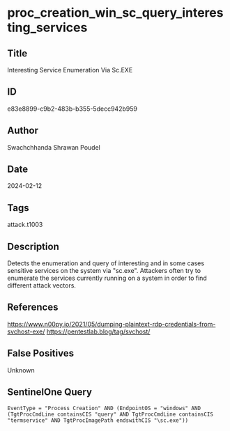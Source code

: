 # proc_creation_win_sc_query_interesting_services

## Title
Interesting Service Enumeration Via Sc.EXE

## ID
e83e8899-c9b2-483b-b355-5decc942b959

## Author
Swachchhanda Shrawan Poudel

## Date
2024-02-12

## Tags
attack.t1003

## Description
Detects the enumeration and query of interesting and in some cases sensitive services on the system via "sc.exe".
Attackers often try to enumerate the services currently running on a system in order to find different attack vectors.


## References
https://www.n00py.io/2021/05/dumping-plaintext-rdp-credentials-from-svchost-exe/
https://pentestlab.blog/tag/svchost/

## False Positives
Unknown

## SentinelOne Query
```
EventType = "Process Creation" AND (EndpointOS = "windows" AND (TgtProcCmdLine containsCIS "query" AND TgtProcCmdLine containsCIS "termservice" AND TgtProcImagePath endswithCIS "\sc.exe"))

```